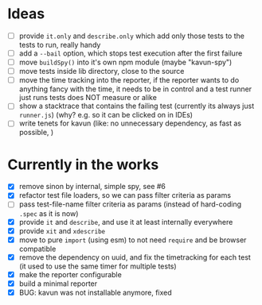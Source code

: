 # Ideas
- [ ] provide `it.only` and `describe.only` which add only those tests to the tests to run, really handy
- [ ] add a `--bail` option, which stops test execution after the first failure
- [ ] move `buildSpy()` into it's own npm module (maybe "kavun-spy")
- [ ] move tests inside lib directory, close to the source
- [ ] move the time tracking into the reporter, if the reporter wants to do anything fancy with the time, it needs to be in control and a test runner just runs tests does NOT measure or alike
- [ ] show a stacktrace that contains the failing test (currently its always just `runner.js`) (why? e.g. so it can be clicked on in IDEs) 
- [ ] write tenets for kavun (like: no unnecessary dependency, as fast as possible, )
 
# Currently in the works

- [x] remove sinon by internal, simple spy, see #6
- [x] refactor test file loaders, so we can pass filter criteria as params
- [ ] pass test-file-name filter criteria as params (instead of hard-coding `.spec` as it is now)
- [x] provide `it` and `describe`, and use it at least internally everywhere
- [x] provide `xit` and `xdescribe`
- [x] move to pure `import` (using esm) to not need `require` and be browser compatible
- [x] remove the dependency on uuid, and fix the timetracking for each test (it used to use the same timer for multiple tests)
- [x] make the reporter configurable
- [x] build a minimal reporter
- [x] BUG: kavun was not installable anymore, fixed